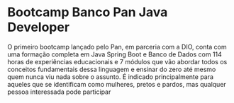 # Bootcamp Banco Pan Java Developer

O primeiro bootcamp lançado pelo Pan, em parceria com a DIO, conta com uma formação completa em Java Spring Boot e Banco de Dados com 114 horas de experiências educacionais e 7 módulos que vão abordar todos os conceitos fundamentais dessa linguagem e ensinar do zero até mesmo quem nunca viu nada sobre o assunto. É indicado principalmente para aqueles que se identificam como mulheres, pretos e pardos, mas qualquer pessoa interessada pode participar